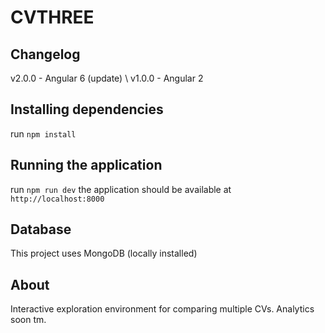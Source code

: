 # CVTHREE

## Changelog

v2.0.0 - Angular 6 (update) \\
v1.0.0 - Angular 2 

## Installing dependencies

run `npm install`

## Running the application

run `npm run dev` 
the application should be available at `http://localhost:8000`

## Database 
This project uses MongoDB (locally installed)

## About

Interactive exploration environment for comparing multiple CVs.
Analytics soon tm.
